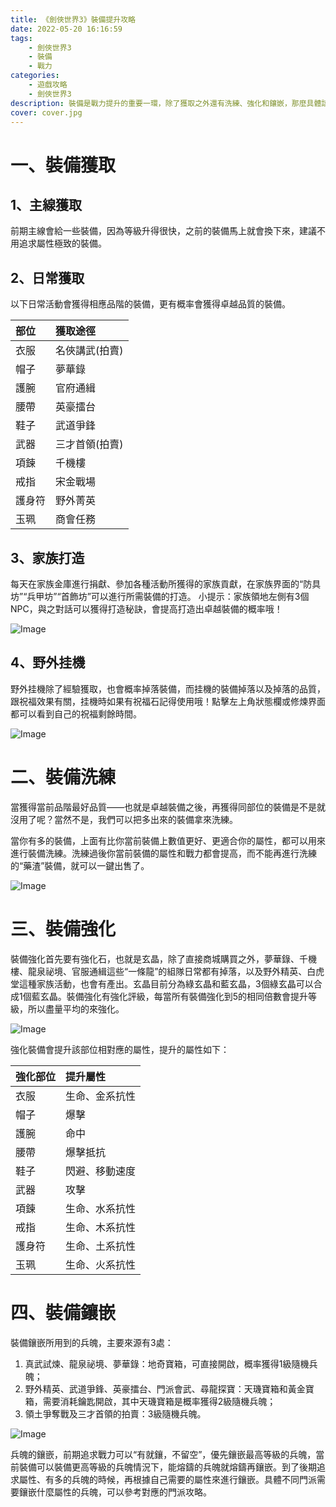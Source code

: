 ```yaml
---
title: 《劍俠世界3》裝備提升攻略
date: 2022-05-20 16:16:59
tags: 
    - 劍俠世界3
    - 裝備
    - 戰力
categories:
    - 遊戲攻略
    - 劍俠世界3
description: 裝備是戰力提升的重要一環，除了獲取之外還有洗練、強化和鑲嵌，那麼具體該如何提升呢？
cover: cover.jpg
---
```

# 一、裝備獲取

## 1、主線獲取

前期主線會給一些裝備，因為等級升得很快，之前的裝備馬上就會換下來，建議不用追求屬性極致的裝備。

## 2、日常獲取

以下日常活動會獲得相應品階的裝備，更有概率會獲得卓越品質的裝備。

| 部位 | 獲取途徑       |
|:-----|:------------- |
| 衣服 | 名俠講武(拍賣) | 
| 帽子 | 夢華錄 |
| 護腕 | 官府通緝 |
| 腰帶 | 英豪擂台 |
| 鞋子 | 武道爭鋒 |
| 武器 | 三才首領(拍賣) |
| 項鍊 | 千機樓 |
| 戒指 | 宋金戰場 |
| 護身符 | 野外菁英 |
| 玉珮 | 商會任務 |

## 3、家族打造

每天在家族金庫進行捐獻、參加各種活動所獲得的家族貢獻，在家族界面的“防具坊”“兵甲坊”“首飾坊”可以進行所需裝備的打造。
小提示：家族領地左側有3個NPC，與之對話可以獲得打造秘訣，會提高打造出卓越裝備的概率哦！

![Image](https://i.imgur.com/t5n7DGl.png)

## 4、野外挂機

野外挂機除了經驗獲取，也會概率掉落裝備，而挂機的裝備掉落以及掉落的品質，跟祝福效果有關，挂機時如果有祝福石記得使用哦！點擊左上角狀態欄或修煉界面都可以看到自己的祝福剩餘時間。

![Image](https://i.imgur.com/Q3HjS8d.png)

# 二、裝備洗練

當獲得當前品階最好品質——也就是卓越裝備之後，再獲得同部位的裝備是不是就沒用了呢？當然不是，我們可以把多出來的裝備拿來洗練。

當你有多的裝備，上面有比你當前裝備上數值更好、更適合你的屬性，都可以用來進行裝備洗練。洗練過後你當前裝備的屬性和戰力都會提高，而不能再進行洗練的“藥渣”裝備，就可以一鍵出售了。

![Image](https://i.imgur.com/tdVIA4Z.png)

# 三、裝備強化

裝備強化首先要有強化石，也就是玄晶，除了直接商城購買之外，夢華錄、千機樓、龍泉祕境、官服通緝這些“一條龍”的組隊日常都有掉落，以及野外精英、白虎堂這種家族活動，也會有產出。玄晶目前分為綠玄晶和藍玄晶，3個綠玄晶可以合成1個藍玄晶。裝備強化有強化評級，每當所有裝備強化到5的相同倍數會提升等級，所以盡量平均的來強化。

![Image](https://i.imgur.com/tBp56Cu.png)

強化裝備會提升該部位相對應的屬性，提升的屬性如下：

| 強化部位 | 提升屬性    |
|:-----|:------------- |
| 衣服 | 生命、金系抗性 | 
| 帽子 | 爆擊 |
| 護腕 | 命中 |
| 腰帶 | 爆擊抵抗 |
| 鞋子 | 閃避、移動速度 |
| 武器 | 攻擊 |
| 項鍊 | 生命、水系抗性 |
| 戒指 | 生命、木系抗性 |
| 護身符 | 生命、土系抗性 |
| 玉珮 | 生命、火系抗性 |

# 四、裝備鑲嵌

裝備鑲嵌所用到的兵魄，主要來源有3處：

1. 真武試煉、龍泉祕境、夢華錄：地奇寶箱，可直接開啟，概率獲得1級隨機兵魄；
2. 野外精英、武道爭鋒、英豪擂台、門派會武、尋龍探寶：天璣寶箱和黃金寶箱，需要消耗鑰匙開啟，其中天璣寶箱是概率獲得2級隨機兵魄；
3. 領土爭奪戰及三才首領的拍賣：3級隨機兵魄。

![Image](https://i.imgur.com/AWGlt7v.png)

兵魄的鑲嵌，前期追求戰力可以“有就鑲，不留空”，優先鑲嵌最高等級的兵魄，當前裝備可以裝備更高等級的兵魄情況下，能熔鑄的兵魄就熔鑄再鑲嵌。到了後期追求屬性、有多的兵魄的時候，再根據自己需要的屬性來進行鑲嵌。具體不同門派需要鑲嵌什麼屬性的兵魄，可以參考對應的門派攻略。